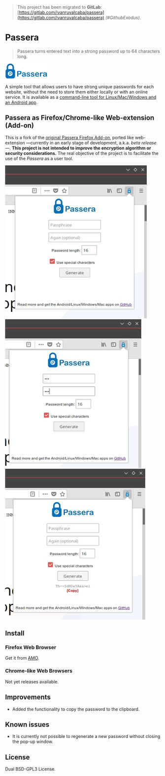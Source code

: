 [//]: # (Filename: README.md)
[//]: # (Author: Iván Ruvalcaba)
[//]: # (Contact: <mario.i.ruvalcaba[at]gmail[dot]com>)
[//]: # (Created: 22 abr 2018 12:20:57)
[//]: # (Last Modified: 22 abr 2018 14:03:00)

> This project has been migrated to **GitLab**: [https://gitlab.com/ivanruvalcaba/passera](https://gitlab.com/ivanruvalcaba/passera) _(#GithubExodus)_.

# Passera

> Passera turns entered text into a strong password up to 64 characters long.

![](doc/img/logo.png)

A simple tool that allows users to have strong unique passwords for each website, without the need to store them either locally or with an online service. It is available as a [command-line tool for Linux/Mac/Windows and an Android app](https://github.com/mwgg/passera).

## Passera as Firefox/Chrome-like Web-extension (Add-on)

This is a fork of the [original Passera Firefox Add-on](https://addons.mozilla.org/en-US/firefox/addon/passera/), ported like web-extension —currently in an early stage of development, a.k.a. _beta release_—. **This project is not intended to improve the encryption algorithm or security considerations.** The real objective of the project is to facilitate the use of the _Passera_ as a user tool.

![](doc/img/passera_addon-1.jpg)
![](doc/img/passera_addon-2.jpg)
![](doc/img/passera_addon-3.jpg)

## Install

### Firefox Web Browser

Get it from [AMO](https://addons.mozilla.org/en-US/firefox/addon/passera-webextension/).

### Chrome-like Web Browsers

Not yet releases available.

## Improvements

+ Added the functionality to copy the password to the clipboard.

## Known issues

+ It is currently not possible to regenerate a new password without closing the pop-up window.

## License

Dual BSD-GPL3 License.
